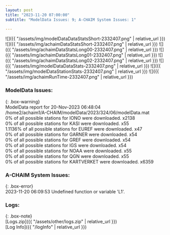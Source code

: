 ```yaml
---
layout: post
title: "2023-11-20 07:00:00"
subtitle: "ModelData Issues: 9; A-CHAIM System Issues: 1"

---
```


![]({{ "/assets/img/modelDataDataStatsShort-2332407.png" | relative_url }})
![]({{ "/assets/img/achaimDataStatsShort-2332407.png" | relative_url }})
![]({{ "/assets/img/achaimDataStatsLong00-2332407.png" | relative_url }})
![]({{ "/assets/img/achaimDataStatsLong01-2332407.png" | relative_url }})
![]({{ "/assets/img/achaimDataStatsLong02-2332407.png" | relative_url }})
![]({{ "/assets/img/modelDataDataStats-2332407.png" | relative_url }})
![]({{ "/assets/img/modelDataStationStats-2332407.png" | relative_url }})
![]({{ "/assets/img/achaimRunTime-2332407.png" | relative_url }})


### ModelData Issues:  
  
{: .box-warning}  
 ModelData report for 20-Nov-2023 06:48:04   
 /home2/achaim1/A-CHAIM/modelData/2023/324/06/modelData.mat   
 0% of all possible stations for IONO were downloaded. x2138   
 0% of all possible stations for KASI were downloaded. x55   
 1.1136% of all possible stations for EUREF were downloaded. x47   
 0% of all possible stations for GARNER were downloaded. x54   
 0% of all possible stations for GREF were downloaded. x54   
 0% of all possible stations for IGS were downloaded. x54   
 0% of all possible stations for NOAA were downloaded. x55   
 0% of all possible stations for QGN were downloaded. x55   
 0% of all possible stations for KARTVERKET were downloaded. x6359   
  
### A-CHAIM System Issues:  
  
{: .box-error}  
2023-11-20 06:09:53 Undefined function or variable 'L1'.  

### Logs:  
  
{: .box-note}  
[Logs.zip]({{ "/assets/other/logs.zip" | relative_url }})  
[Log Info]({{ "/logInfo" | relative_url }})  
